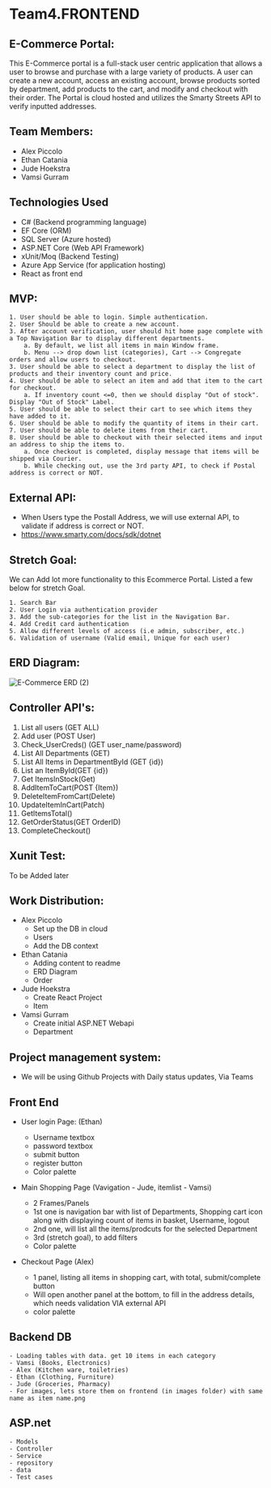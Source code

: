 # Team4.FRONTEND

## E-Commerce Portal:

This E-Commerce portal is a full-stack user centric application that allows a user to browse and purchase with a large variety of products. A user can
create a new account, access an existing account, browse products sorted by department, add products to the cart,
and modify and checkout with their order. The Portal is cloud hosted and utilizes the Smarty Streets API to verify inputted addresses.

## Team Members:

- Alex Piccolo
- Ethan Catania
- Jude Hoekstra
- Vamsi Gurram

## Technologies Used

- C# (Backend programming language)
- EF Core (ORM)
- SQL Server (Azure hosted)
- ASP.NET Core (Web API Framework)
- xUnit/Moq (Backend Testing)
- Azure App Service (for application hosting)
- React as front end

## MVP:

    1. User should be able to login. Simple authentication.
    2. User Should be able to create a new account.
    3. After account verification, user should hit home page complete with a Top Navigation Bar to display different departments.
        a. By default, we list all items in main Window frame.
        b. Menu --> drop down list (categories), Cart --> Congregate orders and allow users to checkout.
    3. User should be able to select a department to display the list of products and their inventory count and price.
    4. User should be able to select an item and add that item to the cart for checkout.
        a. If inventory count <=0, then we should display "Out of stock". Display "Out of Stock" Label.
    5. User should be able to select their cart to see which items they have added to it.
    6. User should be able to modify the quantity of items in their cart.
    7. User should be able to delete items from their cart.
    8. User should be able to checkout with their selected items and input an address to ship the items to.
        a. Once checkout is completed, display message that items will be shipped via Courier.
        b. While checking out, use the 3rd party API, to check if Postal address is correct or NOT.

## External API:

- When Users type the Postall Address, we will use external API, to validate if address is correct or NOT.
- https://www.smarty.com/docs/sdk/dotnet

## Stretch Goal:

We can Add lot more functionality to this Ecommerce Portal. Listed a few below for stretch Goal.

    1. Search Bar
    2. User Login via authentication provider
    3. Add the sub-categories for the list in the Navigation Bar.
    4. Add Credit card authentication
    5. Allow different levels of access (i.e admin, subscriber, etc.)
    6. Validation of username (Valid email, Unique for each user)

## ERD Diagram:

![E-Commerce ERD (2)](https://github.com/user-attachments/assets/73c1a68b-0c17-4828-98ef-045e897823e6)



## Controller API's:

1. List all users (GET ALL)
2. Add user (POST User)
3. Check_UserCreds() (GET user_name/password)
4. List All Departments (GET)
5. List All Items in DepartmentById (GET {id})
6. List an ItemById(GET {id})
7. Get ItemsInStock(Get)
8. AddItemToCart(POST {Item})
9. DeleteItemFromCart(Delete)
10. UpdateItemInCart(Patch)
11. GetItemsTotal()
12. GetOrderStatus(GET OrderID)
13. CompleteCheckout()

## Xunit Test:

To be Added later

## Work Distribution:

- Alex Piccolo
  - Set up the DB in cloud
  - Users
  - Add the DB context
- Ethan Catania
  - Adding content to readme
  - ERD Diagram
  - Order
- Jude Hoekstra
  - Create React Project
  - Item
- Vamsi Gurram
  - Create initial ASP.NET Webapi
  - Department

## Project management system:

- We will be using Github Projects with Daily status updates, Via Teams

## Front End

- User login Page: (Ethan)

  - Username textbox
  - password textbox
  - submit button
  - register button
  - Color palette

- Main Shopping Page (Vavigation - Jude, itemlist - Vamsi)

  - 2 Frames/Panels
  - 1st one is navigation bar with list of Departments, Shopping cart icon along with displaying count of items in basket, Username, logout
  - 2nd one, will list all the items/prodcuts for the selected Department
  - 3rd (stretch goal), to add filters
  - Color palette

- Checkout Page (Alex)
  - 1 panel, listing all items in shopping cart, with total, submit/complete button
  - Will open another panel at the bottom, to fill in the address details, which needs validation VIA external API
  - color palette

## Backend DB

    - Loading tables with data. get 10 items in each category
    - Vamsi (Books, Electronics)
    - Alex (Kitchen ware, toiletries)
    - Ethan (Clothing, Furniture)
    - Jude (Groceries, Pharmacy)
    - For images, lets store them on frontend (in images folder) with same name as item name.png

## ASP.net

    - Models
    - Controller
    - Service
    - repository
    - data
    - Test cases
